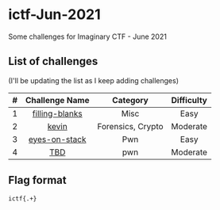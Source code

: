 # ictf-Jun-2021

Some challenges for Imaginary CTF - June 2021


## List of challenges

(I'll be updating the list as I keep adding challenges)

| # | Challenge Name | Category | Difficulty |
|:-:|:--------------:|:--------:|:----------:|
| 1 | [filling-blanks](../main/filling-blanks/README.md) | Misc | Easy |
| 2 | [kevin](../main/kevin/README.md) | Forensics, Crypto | Moderate
| 3 | [eyes-on-stack](../main/eyes-on-stack/README.md) | Pwn | Easy |
| 4 | [TBD](../main/TBD/README.md) | pwn | Moderate |

## Flag format

`ictf{.+}`
